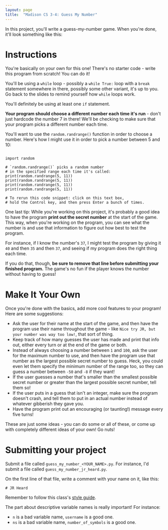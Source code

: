 ```yaml
---
layout: page
title:  "Madison CS 3-4: Guess My Number"
---
```


In this project, you'll write a guess-my-number game. When you're done, it'll look something like this:

<asciinema-player src="{{ site.baseurl }}/guess_my_number_cast.json?v=1" rows="20" cols="105" autoplay="true" loop="true"></asciinema-player>

Instructions
============

You're basically on your own for this one! There's no starter code - write this program from scratch! You can do it!

You'll be using a `while` loop - possibly a `while True:` loop with a `break` statement somewhere in there, possibly some other variant, it's up to you. Go back to the slides to remind yourself how `while` loops work.

You'll definitely be using at least one `if` statement.

**Your program should choose a different number each time it's run** - don't just hardcode the number 7 in there! We'll be checking to make sure that your program picks a different number each time.

You'll want to use the `random.randrange()` function in order to choose a number. Here's how I might use it in order to pick a number between 5 and 10:

<pre><code class="py">
import random

# `random.randrange()` picks a random number
# in the specified range each time it's called:
print(random.randrange(5, 11))
print(random.randrange(5, 11))
print(random.randrange(5, 11))
print(random.randrange(5, 11))

# To rerun this code snippet: click on this text box,
# hold the Control key, and then press Enter a bunch of times.
</code></pre>

One last tip: While you're working on this project, it's probably a good idea to have the program **print out the secret number** at the start of the game. This way, when you're working on the program, you can see what the number is and use that information to figure out how best to test the program.

For instance, if I know the number's `37`, I might test the program by giving it `40` and then `35` and then `37`, and seeing if my program does the right thing each time.

If you do that, though, **be sure to remove that line before submitting your finished program.** The game's no fun if the player knows the number without having to guess!

Make It Your Own
================

Once you're done with the basics, add more cool features to your program! Here are some suggestions:

* Ask the user for their name at the start of the game, and then have the program use their name throughout the game - like `Nice try JR, but your number was way too low!`, that sort of thing.
* Keep track of how many guesses the user has made and print that info out, either every turn or at the end of the game or both.
* Instead of always choosing a number between `1` and `100`, ask the user for the maximum number to use, and then have the program use that number as the largest possible secret number to guess. Heck, you could even let them specify the minimum number of the range too, so they can guess a number between `-50` and `-8` if they want!
* If the user guesses a number that's smaller than the smallest possible secret number or greater than the largest possible secret number, tell them so!
* If the user puts in a guess that isn't an integer, make sure the program doesn't crash, and tell them to put in an actual number instead of whatever gibberish they gave you.
* Have the program print out an encouraging (or taunting!) message every five turns!

These are just some ideas - you can do some or all of these, or come up with completely different ideas of your own! Go nuts!


Submitting your project
=======================

Submit a file called `guess_my_number_<YOUR_NAME>.py`. For instance, I'd submit a file called `guess_my_number_jr_heard.py`.

On the first line of that file, write a comment with your name on it, like this:

```
# JR Heard
```

Remember to follow this class's [style guide](https://docs.google.com/document/d/1UbyhIkxOdhpf-MGna_5dwh0yHXe02HTZ69CfEuYv76Y/edit).

The part about descriptive variable names is really important! For instance:

* `n` is a bad variable name, `username` is a good one.
* `ns` is a bad variable name, `number_of_symbols` is a good one.


<script>
window.klipse_settings = {
	selector_eval_python_client: '.py',
	codemirror_options_in: {
		theme: "friendship-bracelet"
	},
	codemirror_options_out: {
		theme: "friendship-bracelet"
	}
};

</script>
<script src="{{ site.baseurl }}/assets/js/asciinema-player.js"></script>
<script src="{{ site.baseurl }}/assets/js/klipse.min.js"></script>
